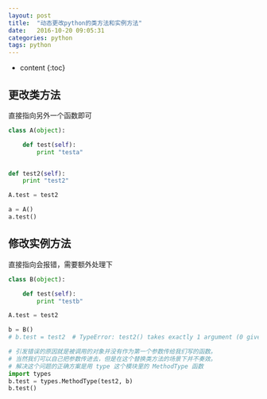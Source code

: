 ```yaml
---
layout: post
title:  "动态更改python的类方法和实例方法"
date:   2016-10-20 09:05:31
categories: python
tags: python
---
```


* content
{:toc}

## 更改类方法

直接指向另外一个函数即可

```python
class A(object):

    def test(self):
        print "testa"


def test2(self):
    print "test2"

A.test = test2

a = A()
a.test()

```

## 修改实例方法

直接指向会报错，需要额外处理下

```python
class B(object):

    def test(self):
        print "testb"

A.test = test2

b = B()
# b.test = test2  # TypeError: test2() takes exactly 1 argument (0 given)

# 引发错误的原因就是被调用的对象并没有作为第一个参数传给我们写的函数。
# 当然我们可以自己把参数传进去，但是在这个替换类方法的场景下并不奏效。
# 解决这个问题的正确方案是用 type 这个模块里的 MethodType 函数
import types
b.test = types.MethodType(test2, b)
b.test()
```
